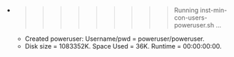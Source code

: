 * >>>>>>>>> Running inst-min-con-users-poweruser.sh ...
  * Created poweruser: Username/pwd = poweruser/poweruser.
  * Disk size = 1083352K. Space Used = 36K. Runtime = 00:00:00:00.
